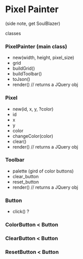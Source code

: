 # Pixel Painter

(side note, get SoulBlazer)  

classes  

### PixelPainter (main class)  
- new(width, height, pixel_size)
- grid
- buildGrid()
- buildToolbar()
- toJson()
- render() // returns a JQuery obj

### Pixel
- new(id, x, y, ?color)
- id
- x
- y
- color
- changeColor(color)
- clear()
- render() // returns a JQuery obj

### Toolbar
- palette (gird of color buttons)
- clear_button
- reset_button
- render() // returns a JQuery obj

### Button
- click() ?

### ColorButton < Button

### ClearButton < Button

### ResetButton < Button
